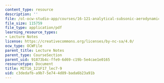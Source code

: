 ```yaml
---
content_type: resource
description: ''
file: /ol-ocw-studio-app/courses/16-121-analytical-subsonic-aerodynamics-fall-2017/c3dedafba9b75e744d89bada6b23a91b_MIT16_121F17_lec7-9.pdf
file_size: 115759
file_type: application/pdf
learning_resource_types:
- Lecture Notes
license: https://creativecommons.org/licenses/by-nc-sa/4.0/
ocw_type: OCWFile
parent_title: Lecture Notes
parent_type: CourseSection
parent_uid: 91873b4c-ffe9-6d69-c19b-5e4cae1e0165
resourcetype: Document
title: MIT16_121F17_lec7-9
uid: c3dedafb-a9b7-5e74-4d89-bada6b23a91b
---
```

